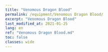 ```yaml
---
title: "Venomous Dragon Blood"
permalink: /equipment/Venomous Dragon Blood/
excerpt: "Venomous Dragon Blood"
last_modified_at: 2021-01-25
lang: en
ref: "Venomous Dragon Blood.md"
toc: false
classes: wide
---
```


